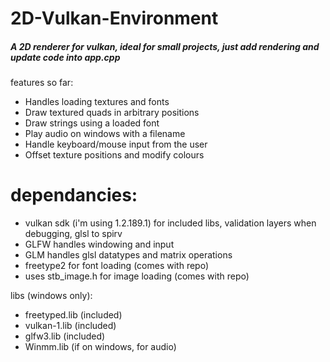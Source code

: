 # 2D-Vulkan-Environment
<h5>A 2D renderer for vulkan, ideal for small projects, just add rendering and update code into app.cpp </h5>

features so far:
  
* Handles loading textures and fonts
* Draw textured quads in arbitrary positions
* Draw strings using a loaded font
* Play audio on windows with a filename
* Handle keyboard/mouse input from the user
* Offset texture positions and modify colours




# dependancies:

* vulkan sdk (i'm using 1.2.189.1) for included libs, validation layers when debugging, glsl to spirv
* GLFW handles windowing and input
* GLM handles glsl datatypes and matrix operations
* freetype2 for font loading (comes with repo)
* uses stb_image.h for image loading (comes with repo)

libs (windows only):
* freetyped.lib (included)
* vulkan-1.lib (included)
* glfw3.lib (included)
* Winmm.lib (if on windows, for audio)
